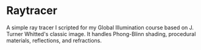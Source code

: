 # Raytracer
A simple ray tracer I scripted for my Global Illumination course based on J. Turner Whitted's classic image. It handles Phong-Blinn shading, procedural materials, reflections, and refractions.
